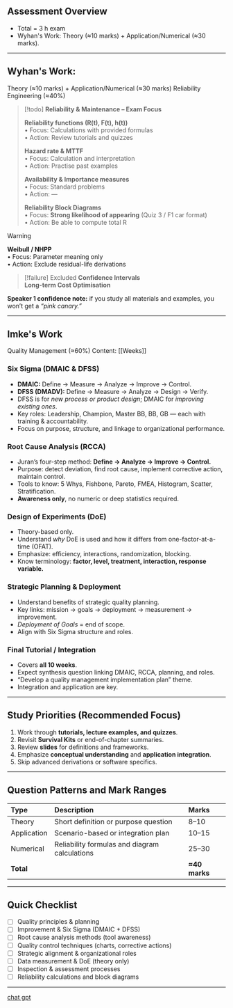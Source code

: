 ## Assessment Overview
- Total = 3 h exam   
- Wyhan's Work: Theory (≈10 marks) + Application/Numerical (≈30 marks).  
---
## Wyhan's Work: 

Theory (≈10 marks) + Application/Numerical (≈30 marks)
Reliability Engineering (≈40%)

> [!todo] **Reliability & Maintenance – Exam Focus**
> 
> **Reliability functions (R(t), F(t), h(t))**  
> • Focus: Calculations with provided formulas  
> • Action: Review tutorials and quizzes  
> 
> **Hazard rate & MTTF**  
> • Focus: Calculation and interpretation  
> • Action: Practise past examples  
> 
> **Availability & Importance measures**  
> • Focus: Standard problems  
> • Action: —  
> 
> **Reliability Block Diagrams**  
> • Focus: **Strong likelihood of appearing** (Quiz 3 / F1 car format)  
> • Action: Be able to compute total R  
 
> [!warning]
> **Weibull / NHPP**  
> • Focus: Parameter meaning only  
> • Action: Exclude residual-life derivations  

> [!failure] Excluded
> **Confidence Intervals**  
> **Long-term Cost Optimisation**  


**Speaker 1 confidence note:** if you study all materials and examples, you won’t get a *“pink canary.”*

---

## Imke's Work

Quality Management (≈60%)
Content: [[Weeks]]

### Six Sigma (DMAIC & DFSS)
- **DMAIC:** Define → Measure → Analyze → Improve → Control.  
- **DFSS (DMADV):** Define → Measure → Analyze → Design → Verify.  
- DFSS is for *new process or product design*; DMAIC for *improving existing ones*.  
- Key roles: Leadership, Champion, Master BB, BB, GB — each with training & accountability.  
- Focus on purpose, structure, and linkage to organizational performance.

### Root Cause Analysis (RCCA)
- Juran’s four-step method: **Define → Analyze → Improve → Control.**  
- Purpose: detect deviation, find root cause, implement corrective action, maintain control.  
- Tools to know: 5 Whys, Fishbone, Pareto, FMEA, Histogram, Scatter, Stratification.  
- **Awareness only**, no numeric or deep statistics required.

### Design of Experiments (DoE)
- Theory-based only.  
- Understand *why* DoE is used and how it differs from one-factor-at-a-time (OFAT).  
- Emphasize: efficiency, interactions, randomization, blocking.  
- Know terminology: **factor, level, treatment, interaction, response variable.**

### Strategic Planning & Deployment
- Understand benefits of strategic quality planning.  
- Key links: mission → goals → deployment → measurement → improvement.  
- *Deployment of Goals* = end of scope.  
- Align with Six Sigma structure and roles.

### Final Tutorial / Integration
- Covers **all 10 weeks**.  
- Expect synthesis question linking DMAIC, RCCA, planning, and roles.  
- “Develop a quality management implementation plan” theme.  
- Integration and application are key.

---

## Study Priorities (Recommended Focus)

1. Work through **tutorials, lecture examples, and quizzes**.  
2. Revisit **Survival Kits** or end-of-chapter summaries.  
3. Review **slides** for definitions and frameworks.  
4. Emphasize **conceptual understanding** and **application integration**.  
5. Skip advanced derivations or software specifics.

---

## Question Patterns and Mark Ranges

| Type | Description | Marks |
|:--|:--|:--|
| Theory | Short definition or purpose question | 8–10 |
| Application | Scenario-based or integration plan | 10–15 |
| Numerical | Reliability formulas and diagram calculations | 25–30 |
| **Total** | | **≈40 marks** |

---

## Quick Checklist

- [ ] Quality principles & planning  
- [ ] Improvement & Six Sigma (DMAIC + DFSS)  
- [ ] Root cause analysis methods (tool awareness)  
- [ ] Quality control techniques (charts, corrective actions)  
- [ ] Strategic alignment & organizational roles  
- [ ] Data measurement & DoE (theory only)  
- [ ] Inspection & assessment processes  
- [ ] Reliability calculations and block diagrams  

---

[chat gpt](https://chatgpt.com/share/6901ffff-f718-8013-baac-45537c83a5bf)
